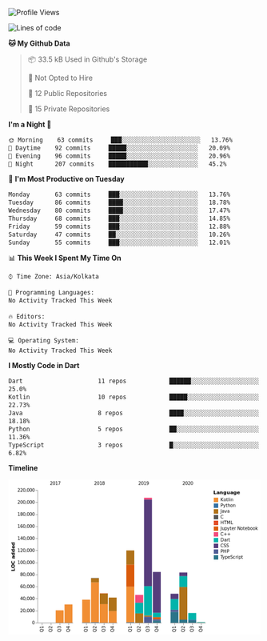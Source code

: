 <!--START_SECTION:waka-->
![Profile Views](http://img.shields.io/badge/Profile%20Views-2-blue)

![Lines of code](https://img.shields.io/badge/From%20Hello%20World%20I%27ve%20Written-1.6%20million%20lines%20of%20code-blue)

**🐱 My Github Data** 

> 📦 33.5 kB Used in Github's Storage 
 > 
> 🚫 Not Opted to Hire
 > 
> 📜 12 Public Repositories
 > 
> 🔑 15 Private Repositories 

**I'm a Night 🦉** 

```text
🌞 Morning    63 commits     ███░░░░░░░░░░░░░░░░░░░░░░   13.76% 
🌆 Daytime    92 commits     █████░░░░░░░░░░░░░░░░░░░░   20.09% 
🌃 Evening    96 commits     █████░░░░░░░░░░░░░░░░░░░░   20.96% 
🌙 Night      207 commits    ███████████░░░░░░░░░░░░░░   45.2%

```
📅 **I'm Most Productive on Tuesday** 

```text
Monday       63 commits     ███░░░░░░░░░░░░░░░░░░░░░░   13.76% 
Tuesday      86 commits     ████░░░░░░░░░░░░░░░░░░░░░   18.78% 
Wednesday    80 commits     ████░░░░░░░░░░░░░░░░░░░░░   17.47% 
Thursday     68 commits     ███░░░░░░░░░░░░░░░░░░░░░░   14.85% 
Friday       59 commits     ███░░░░░░░░░░░░░░░░░░░░░░   12.88% 
Saturday     47 commits     ██░░░░░░░░░░░░░░░░░░░░░░░   10.26% 
Sunday       55 commits     ███░░░░░░░░░░░░░░░░░░░░░░   12.01%

```


📊 **This Week I Spent My Time On** 

```text
⌚︎ Time Zone: Asia/Kolkata

💬 Programming Languages: 
No Activity Tracked This Week

🔥 Editors: 
No Activity Tracked This Week

💻 Operating System: 
No Activity Tracked This Week

```

**I Mostly Code in Dart** 

```text
Dart                     11 repos            ██████░░░░░░░░░░░░░░░░░░░   25.0% 
Kotlin                   10 repos            █████░░░░░░░░░░░░░░░░░░░░   22.73% 
Java                     8 repos             ████░░░░░░░░░░░░░░░░░░░░░   18.18% 
Python                   5 repos             ██░░░░░░░░░░░░░░░░░░░░░░░   11.36% 
TypeScript               3 repos             █░░░░░░░░░░░░░░░░░░░░░░░░   6.82%

```


**Timeline**

![Chart not found](https://raw.githubusercontent.com/prabhatdev/prabhatdev/master/charts/bar_graph.png) 


<!--END_SECTION:waka-->

